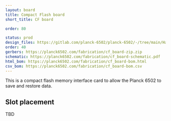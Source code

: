 ```yaml
---
layout: board
title: Compact Flash board
short_title: CF board

order: 80

status: prod
design_files: https://gitlab.com/planck-6502/planck-6502/-/tree/main/Hardware/cf_board
order: 40
gerbers: https://planck6502.com/fabrication/cf_board-zip.zip
schematic: https://planck6502.com/fabrication/cf_board-schematic.pdf
html_bom: https://planck6502.com/fabrication/cf_board-bom.html
csv_bom: https://planck6502.com/fabrication/cf_board-bom.csv
---
```



This is a compact flash memory interface card to allow the Planck 6502 to save and restore data.


## Slot placement

TBD